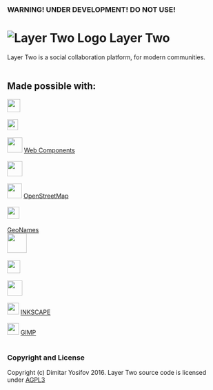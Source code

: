 ### WARNING! UNDER DEVELOPMENT! DO NOT USE!

# ![Layer Two Logo](https://avatars3.githubusercontent.com/u/30439789?v=4&s=45 "Layer Two logo") Layer Two
Layer Two is a social collaboration platform, for modern communities.
</br>
</br>
## Made possible with:

[<img src="https://elixir-lang.org/images/logo/logo.png" height= 30>](https://elixir-lang.org/)
</br>
</br>
[<img src="https://raw.githubusercontent.com/phoenixframework/phoenix/master/priv/static/phoenix.png" height= 25>](http://www.phoenixframework.org/)
</br>
</br>
[<img src="https://raw.githubusercontent.com/webcomponents/webcomponents-icons/master/logo/logo_256x256.png" height= 35>](https://developer.mozilla.org/en-US/docs/Web/Web_Components) [Web Components](https://developer.mozilla.org/en-US/docs/Web/Web_Components "Web Components")
</br>
</br>
[<img src="https://neo4j.com/wp-content/themes/neo4jweb/assets/images/neo4j-logo-2015.png" height= 35>](https://neo4j.com/)
</br>
</br>
[<img src="https://wiki.openstreetmap.org/w/images/1/14/Scotland_logo_2012.png" height= 34>](https://www.openstreetmap.org) [OpenStreetMap](https://www.openstreetmap.org "OpenStreetMap")
</br>
</br>
[<img src="http://leafletjs.com/docs/images/logo.png" height= 28>](http://leafletjs.com/)
</br>
</br>
[GeoNames](http://www.geonames.org/ "GeoNames")
</br>
[<img src="http://support.maxmind.com/wp-content/uploads/2015/07/logo.png" height= 45>](https://www.maxmind.com)
</br>
</br>
[<img src="http://www.openoffice.org/marketing/art/galleries/logos/main/aoo4-main-tm-logo-rgb.png" height= 30>](http://www.openoffice.org/)
</br>
</br>
[<img src="https://download.blender.org/institute/logos/blender-socket.png" height= 35>](https://www.blender.org/)
</br>
</br>
[<img src="https://media.inkscape.org/static/images/inkscape-logo.svg" height= 27>](https://inkscape.org/en/) [INKSCAPE](https://inkscape.org/en/ "INKSCAPE")
</br>
</br>
[<img src="https://www.gimp.org/images/frontpage/wilber-big.png" height= 27>](https://www.gimp.org/) [GIMP](https://www.gimp.org/ "GIMP")
</br>
</br>
### Copyright and License
Copyright (c) Dimitar Yosifov 2016. Layer Two source code is licensed under [AGPL3](https://opensource.org/licenses/AGPL-3.0)
